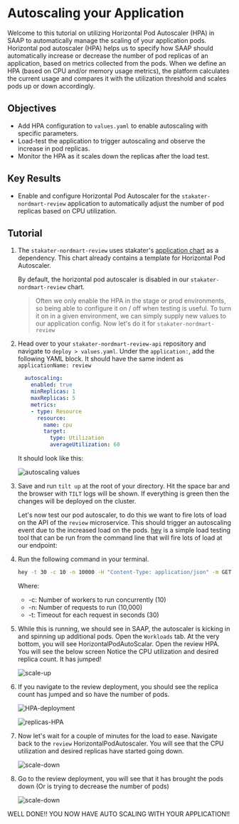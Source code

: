 # Autoscaling your Application

Welcome to this tutorial on utilizing Horizontal Pod Autoscaler (HPA) in SAAP to automatically manage the scaling of your application pods. Horizontal pod autoscaler (HPA) helps us to specify how SAAP should automatically increase or decrease the number of pod replicas of an application, based on metrics collected from the pods. When we define an HPA (based on CPU and/or memory usage metrics), the platform calculates the current usage and compares it with the utilization threshold and scales pods up or down accordingly.

## Objectives

- Add HPA configuration to `values.yaml` to enable autoscaling with specific parameters.
- Load-test the application to trigger autoscaling and observe the increase in pod replicas.
- Monitor the HPA as it scales down the replicas after the load test.

## Key Results

- Enable and configure Horizontal Pod Autoscaler for the `stakater-nordmart-review` application to automatically adjust the number of pod replicas based on CPU utilization.

## Tutorial

1. The `stakater-nordmart-review` uses stakater's [application chart](https://github.com/stakater-charts/application/tree/master/application) as a dependency. This chart already contains a template for Horizontal Pod Autoscaler.

   By default, the horizontal pod autoscaler is disabled in our `stakater-nordmart-review` chart.

    > Often we only enable the HPA in the stage or prod environments, so being able to configure it on / off when testing is useful. To turn it on in a given environment, we can simply supply new values to our application config. Now let's do it for `stakater-nordmart-review`

1. Head over to your `stakater-nordmart-review-api` repository and navigate to `deploy > values.yaml`. Under the `application:`, add the following YAML block. It should have the same indent as `applicationName: review`

    ```yaml
      autoscaling:
        enabled: true
        minReplicas: 1
        maxReplicas: 5
        metrics:
        - type: Resource
          resource:
            name: cpu
            target:
              type: Utilization
              averageUtilization: 60
    ```

    It should look like this:

    ![autoscaling values](images/autoscaling-yaml.png)

1. Save and run `tilt up` at the root of your directory. Hit the space bar and the browser with `TILT` logs will be shown. If everything is green then the changes will be deployed on the cluster.

    Let's now test our pod autoscaler, to do this we want to fire lots of load on the API of the `review` microservice. This should trigger an autoscaling event due to the increased load on the pods. [hey](https://github.com/rakyll/hey) is a simple load testing tool that can be run from the command line that will fire lots of load at our endpoint:

1. Run the following command in your terminal.

    ```bash
    hey -t 30 -c 10 -n 10000 -H "Content-Type: application/json" -m GET https://$(oc get route/review -n <your-namespace> --template='{{.spec.host}}')/api/review/329199
    ```

    Where:

      - -c: Number of workers to run concurrently (10)
      - -n: Number of requests to run (10,000)
      - -t: Timeout for each request in seconds (30)

1. While this is running, we should see in SAAP, the autoscaler is kicking in and spinning up additional pods.  Open the `Workloads` tab. At the very bottom, you will see HorizontalPodAutoScalar. Open the review HPA. You will see the below screen
    Notice the CPU utilization and desired replica count. It has jumped!

    ![scale-up](./images/scale-up.png)

1. If you navigate to the review deployment, you should see the replica count has jumped and so have the number of pods.

    ![HPA-deployment](images/deployment-after-autoscale.png)

    ![replicas-HPA](images/pods-hpa.png)

1. Now let's wait for a couple of minutes for the load to ease. Navigate back to the `review` HorizontalPodAutoscaler. You will see that the CPU utilization and desired replicas have started going down.

    ![scale-down](./images/back-to-before-hpa.png)

1. Go to the review deployment, you will see that it has brought the pods down (Or is trying to decrease the number of pods)

    ![scale-down](images/back-to-one-pod.png)

WELL DONE!! YOU NOW HAVE AUTO SCALING WITH YOUR APPLICATION!!

